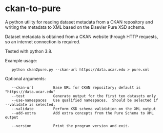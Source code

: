 # ckan-to-pure
A python utility for reading dataset metadata from a CKAN repository and writing the metadata to XML based on the Elsevier Pure XSD schema.

Dataset metadata is obtained from a CKAN website through HTTP requests, so an internet connection is required.

Tested with python 3.8.

Example usage:

       python ckan2pure.py --ckan-url https://data.ucar.edu > pure.xml
       
Optional arguments:

       --ckan-url         Base URL for CKAN repository; default is "https://data.ucar.edu"
       --test             Generate output for the first ten datasets only
       --use-namespaces   Use qualified namespaces.  Should be selected if --validate is selected,
       --validate         Perform XSD schema validation on the XML output
       --add-extra        Add extra concepts from the Pure Schema to XML output
       
       --version          Print the program version and exit.
